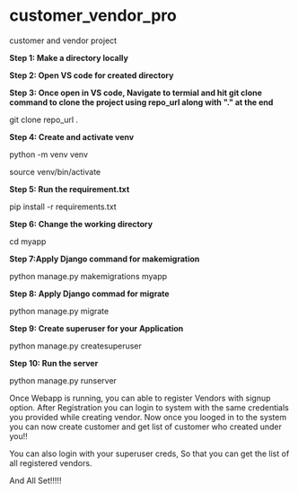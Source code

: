 # customer_vendor_pro
customer and vendor project

**Step 1: Make a directory locally** 

**Step 2: Open VS code for created directory** 

**Step 3: Once open in VS code, Navigate to termial and hit git clone command to clone the project using repo_url along with "." at the end**

git clone repo_url .

**Step 4: Create and activate venv**

python -m venv venv  

source venv/bin/activate

**Step 5: Run the requirement.txt**

pip install -r requirements.txt

**Step 6: Change the working directory**

cd myapp

**Step 7:Apply Django command for makemigration**

python manage.py makemigrations myapp

**Step 8: Apply Django commad for migrate**

python manage.py migrate

**Step 9: Create superuser for your Application**

python manage.py createsuperuser

**Step 10: Run the server**

python manage.py runserver



Once Webapp is running, you can able to register Vendors with signup option. After Registration you can login to system with the same credentials you provided while creating vendor. Now once you looged in to the system you can now create customer and get list of customer who created under you!!

You can also login with your superuser creds, So that you can get the list of all registered vendors.


And All Set!!!!!

